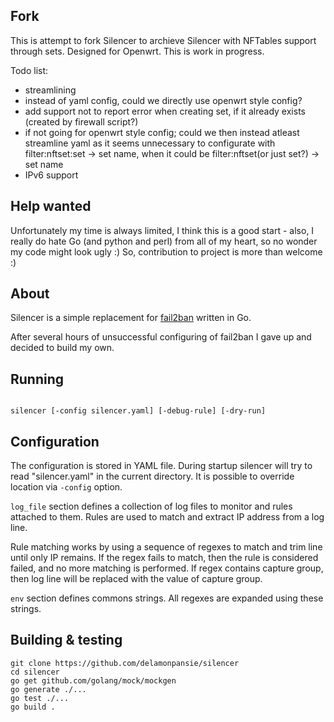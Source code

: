 ## Fork

This is attempt to fork Silencer to archieve Silencer with NFTables support through sets.
Designed for Openwrt. This is work in progress.

Todo list:
 - streamlining
 - instead of yaml config, could we directly use openwrt style config?
 - add support not to report error when creating set, if it already exists (created by firewall script?)
 - if not going for openwrt style config; could we then instead atleast streamline yaml as it seems unnecessary to configurate with filter:nftset:set -> set name, when it could be filter:nftset(or just set?) -> set name
 - IPv6 support

## Help wanted

Unfortunately my time is always limited, I think this is a good start - also, I really do hate Go (and python and perl) from all of my heart, so no wonder my code might look ugly :)
So, contribution to project is more than welcome :)

## About

Silencer is a simple replacement for [fail2ban](https://www.fail2ban.org) written in Go.

After several hours of unsuccessful configuring of fail2ban I gave up and decided to build my own.

## Running
```

silencer [-config silencer.yaml] [-debug-rule] [-dry-run]

```

## Configuration
The configuration is stored in YAML file. During startup silencer will
try to read "silencer.yaml" in the current directory. It is possible
to override location via `-config` option.


`log_file` section defines a collection of log files to monitor and
rules attached to them. Rules are used to match and extract IP address
from a log line.


Rule matching works by using a sequence of regexes to match and trim
line until only IP remains. If the regex fails to match, then the rule
is considered failed, and no more matching is performed. If regex
contains capture group, then log line will be replaced with the value
of capture group.


`env` section defines commons strings. All regexes are expanded using
these strings.


## Building & testing

```
git clone https://github.com/delamonpansie/silencer
cd silencer
go get github.com/golang/mock/mockgen
go generate ./...
go test ./...
go build .
```
